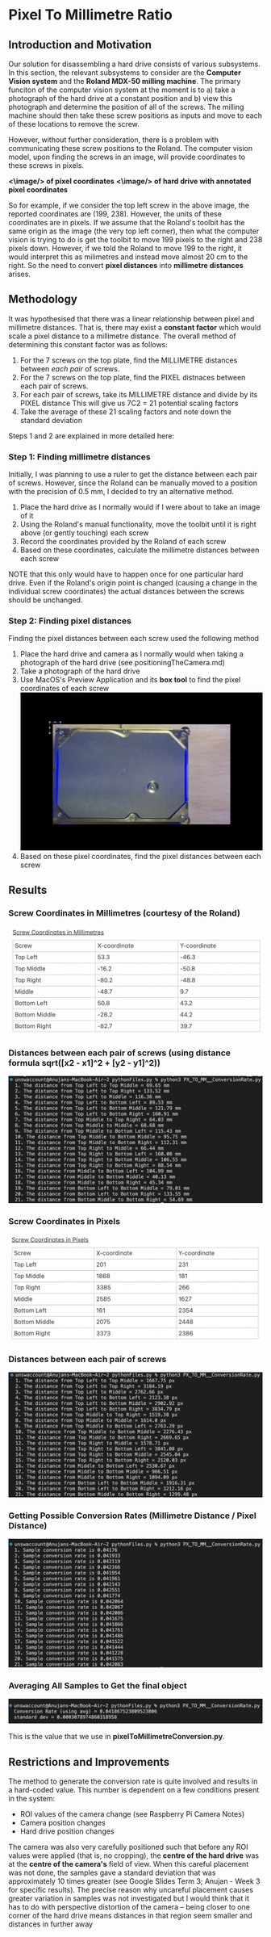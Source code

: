 # Pixel To Millimetre Ratio

## Introduction and Motivation
Our solution for disassembling a hard drive consists of various subsystems. In this section, the relevant subsystems to consider are the **Computer Vision system** and the **Roland MDX-50 milling machine**. The primary funciton of the computer vision system at the moment is to a) take a photograph of the hard drive at a constant position and b) view this photograph and determine the position of all of the screws. The milling machine should then take these screw positions as inputs and move to each of these locations to remove the screw.

However, without further consideration, there is a problem with communicating these screw positions to the Roland. The computer vision model, upon finding the screws in an image, will provide coordinates to these screws in pixels.

**<\image/> of pixel coordinates**
**<\image/> of hard drive with annotated pixel coordinates** 

So for example, if we consider the top left screw in the above image, the reported coordinates are (199, 238). However, the units of these coordinates are in pixels. If we assume that the Roland's toolbit has the same origin as the image (the very top left corner), then what the computer vision is trying to do is get the toolbit to move 199 pixels to the right and 238 pixels down. However, if we told the Roland to move 199 to the right, it would interpret this as milimetres and instead move almost 20 cm to the right. So the need to convert **pixel distances** into **millimetre distances** arises.

## Methodology
It was hypothesised that there was a linear relationship between pixel and millimetre distances. That is, there may exist a **constant factor** which would scale a pixel distance to a millimetre distance. The overall method of determining this constant factor was as follows:
1. For the 7 screws on the top plate, find the MILLIMETRE distances between *each pair* of screws.
2. For the 7 screws on the top plate, find the PIXEL distnaces between each pair of screws.
3. For each pair of screws, take its MILLIMETRE distance and divide by its PIXEL distance
    This will give us 7C2 = 21 potential scaling factors
4. Take the average of these 21 scaling factors and note down the standard deviation

Steps 1 and 2 are explained in more detailed here:

### Step 1: Finding millimetre distances
Initially, I was planning to use a ruler to get the distance between each pair of screws. However, since the Roland can be manually moved to a position with the precision of 0.5 mm, I decided to try an alternative method. 
1. Place the hard drive as I normally would if I were about to take an image of it
2. Using the Roland's manual functionality, move the toolbit until it is right above (or gently touching) each screw
3. Record the coordinates provided by the Roland of each screw
4. Based on these coordinates, calculate the millimetre distances between each screw

NOTE that this only would have to happen once for one particular hard drive. Even if the Roland's origin point is changed (causing a change in the individual screw coordinates) the actual distances between the screws should be unchanged.

### Step 2: Finding pixel distances
Finding the pixel distances between each screw used the following method
1. Place the hard drive and camera as I normally would when taking a photograph of the hard drive (see positioningTheCamera.md)
2. Take a photograph of the hard drive
3. Use MacOS's Preview Application and its **box tool** to find the pixel coordinates of each screw
![Getting pixel coordinates using the Preview App](./docs_imgs/demonstratingGettingPxCoords.png "Getting pixel coordinates using the Preview App")
4. Based on these pixel coordinates, find the pixel distances between each screw

## Results

### Screw Coordinates in Millimetres (courtesy of the Roland)
![Millimetre coordinates](./docs_imgs/millimetreCoordsOfScrews.png "Millimetre coordinates")

### Distances between each pair of screws (using distance formula sqrt([x2 - x1]^2 + [y2 - y1]^2))
![Millimetre distances between each pair of screws](./docs_imgs/mmDistancesBetweenScrews.png "Millimetre distances between each pair of screws")

### Screw Coordinates in Pixels
![Pixel coordinates](./docs_imgs/pxCoordsOfScrews.png "Pixel coordinates")

### Distances between each pair of screws
![Millimetre distances between each pair of screws](./docs_imgs/pxDistancesBetweenScrews.png "Millimetre distances between each pair of screws")

### Getting Possible Conversion Rates (Millimetre Distance / Pixel Distance)
![Getting all conversion rate samples](./docs_imgs/conversionRates.png "Getting all conversion rate samples")

### Averaging All Samples to Get the final object
![Final average conversion rate and standard deviation](./docs_imgs/finalConversionRate.png "Final average conversion rate and standard deviation")


This is the value that we use in **pixelToMillimetreConversion.py**.

## Restrictions and Improvements
The method to generate the conversion rate is quite involved and results in a hard-coded value. This number is dependent on a few conditions present in the system:
- ROI values of the camera change (see Raspberry Pi Camera Notes)
- Camera position changes
- Hard drive position changes

The camera was also very carefully positioned such that before any ROI values were applied (that is, no cropping), the **centre of the hard drive** was at the **centre of the camera's** field of view. When this careful placement was not done, the samples gave a standard deviation that was approximately 10 times greater (see Google Slides Term 3; Anujan - Week 3 for specific results). The precise reason why uncareful placement causes greater variation in samples was not investigated but I would think that it has to do with perspective distortion of the camera – being closer to one corner of the hard drive means distances in that region seem smaller and distances in further away 